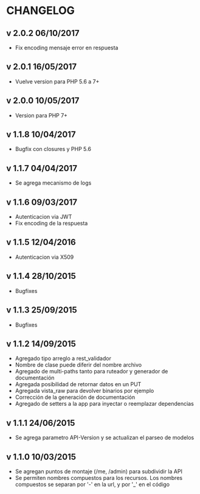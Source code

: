 # CHANGELOG
## v 2.0.2 06/10/2017
 * Fix encoding mensaje error en respuesta

## v 2.0.1 16/05/2017
 * Vuelve version para PHP 5.6 a 7+

## v 2.0.0 10/05/2017
 * Version para PHP 7+
 
## v 1.1.8 10/04/2017
 * Bugfix con closures y PHP 5.6

## v 1.1.7 04/04/2017
 * Se agrega mecanismo de logs

## v 1.1.6 09/03/2017
 * Autenticacion via JWT
 * Fix encoding de la respuesta

## v 1.1.5 12/04/2016
 * Autenticacion via X509

## v 1.1.4 28/10/2015
 * Bugfixes
    
## v 1.1.3 25/09/2015
 * Bugfixes

## v 1.1.2 14/09/2015
 * Agregado tipo arreglo a rest_validador
 * Nombre de clase puede diferir del nombre archivo
 * Agregado de multi-paths tanto para ruteador y generador de documentación
 * Agregada posibilidad de retornar datos en un PUT
 * Agregada vista_raw para devolver binarios por ejemplo
 * Corrección de la generación de documentación
 * Agregado de setters a la app para inyectar o reemplazar dependencias
 
## v 1.1.1 24/06/2015
 * Se agrega parametro API-Version y se actualizan el parseo de modelos
 
## v 1.1.0 10/03/2015
 * Se agregan puntos de montaje (/me, /admin) para subdividir la API
 * Se permiten nombres compuestos para los recursos. Los nombres compuestos se separan por '-' en la url, y por '_' en el código

